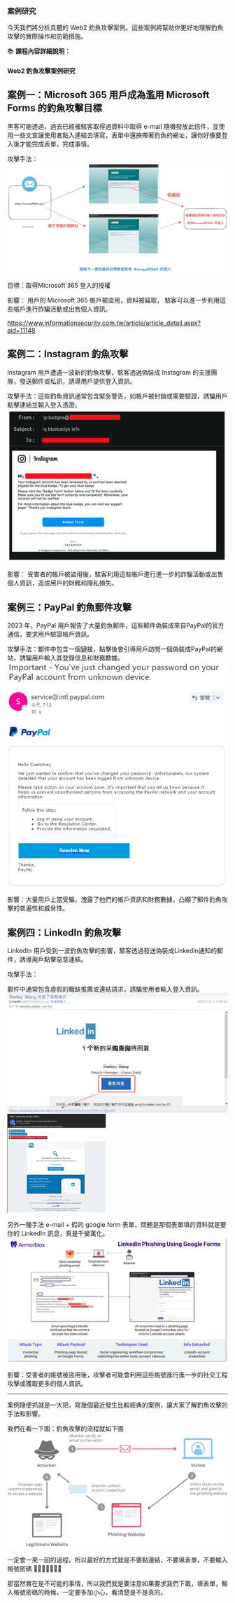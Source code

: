 
### 案例研究


今天我們將分析具體的 Web2 釣魚攻擊案例。這些案例將幫助你更好地理解釣魚攻擊的實際操作和防範措施。

📚 **課程內容詳細說明：**

#### Web2 釣魚攻擊案例研究

## 案例一：Microsoft 365 用戶成為濫用 Microsoft Forms 的釣魚攻擊目標

黑客可能透過，過去已經被駭客取得過資料中取得 e-mail 隨機發放此信件，並使用一些文宣讓使用者點入連結去填寫，表單中還挾帶著釣魚的網址，讓你好像要登入後才能完成表單，完成事情。

攻擊手法：
![alt text](./images/4/1.png)

目標：取得Microsoft 365 登入的授權

影響：
  用戶的 Microsoft 365 帳戶被盜用，資料被竊取，
  駭客可以進一步利用這些帳戶進行詐騙活動或出售個人資訊。

https://www.informationsecurity.com.tw/article/article_detail.aspx?aid=11148


## 案例二：Instagram 釣魚攻擊

Instagram 用戶遭遇一波新的釣魚攻擊，駭客透過偽裝成 Instagram 的支援團隊，發送郵件或私訊，誘導用戶提供登入資訊。

攻擊手法：這些釣魚資訊通常包含緊急警告，如帳戶被封鎖或需要驗證，誘騙用戶點擊連結並輸入登入憑證。
![alt text](./images/4/2.png)

影響：
受害者的帳戶被盜用後，駭客利用這些帳戶進行進一步的詐騙活動或出售個人資訊，造成用戶的財務和隱私損失。



## 案例三：PayPal 釣魚郵件攻擊

2023 年，PayPal 用戶報告了大量釣魚郵件，這些郵件偽裝成來自PayPal的官方通信，要求用戶驗證帳戶資訊。

攻擊手法：郵件中包含一個鏈接，點擊後會引導用戶訪問一個偽裝成PayPal的網站，誘騙用戶輸入其登錄信息和財務數據。
![alt text](./images/4/3.png)

影響：大量用戶上當受騙，洩露了他們的帳戶資訊和財務數據，凸顯了郵件釣魚攻擊的普遍性和威脅性。


## 案例四：LinkedIn 釣魚攻擊

LinkedIn 用戶受到一波釣魚攻擊的影響，駭客透過發送偽裝成LinkedIn通知的郵件，誘導用戶點擊惡意連結。

攻擊手法：

郵件中通常包含虛假的職缺推薦或連結請求，誘騙使用者輸入登入資訊。
![alt text](./images/4/4-1.png)
![alt text](./images/4/4-2.png)

另外一種手法 e-mail + 假的 google form 表單，問題是那個表單填的資料就是要你的 LinkedIn 訊息，真是千變萬化。
![alt text](./images/4/4-3.png)


影響：受害者的帳號被盜用後，攻擊者可能會利用這些帳號進行進一步的社交工程攻擊或獲取更多的個人資訊。


---

案例隨便抓就是一大把，寫幾個最近發生比較經典的案例，讓大家了解釣魚攻擊的手法和影響。

我們在看一下圖：釣魚攻擊的流程就如下圖
![alt text](./images/4/攻擊流程.png)

一定會一來一回的過程。所以最好的方式就是不要點連結，不要填表單，不要輸入帳號密碼 🗿🗿🗿🗿🗿🗿🗿

那當然實在是不可能的事情，所以我們就是要注意如果要求我們下載，填表單，輸入帳號密碼的時候，一定要多加小心，看清楚是不是真的。